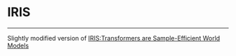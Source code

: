 # IRIS
---
Slightly modified version of [IRIS:Transformers are Sample-Efficient World Models](https://openreview.net/forum?id=vhFu1Acb0xb)
